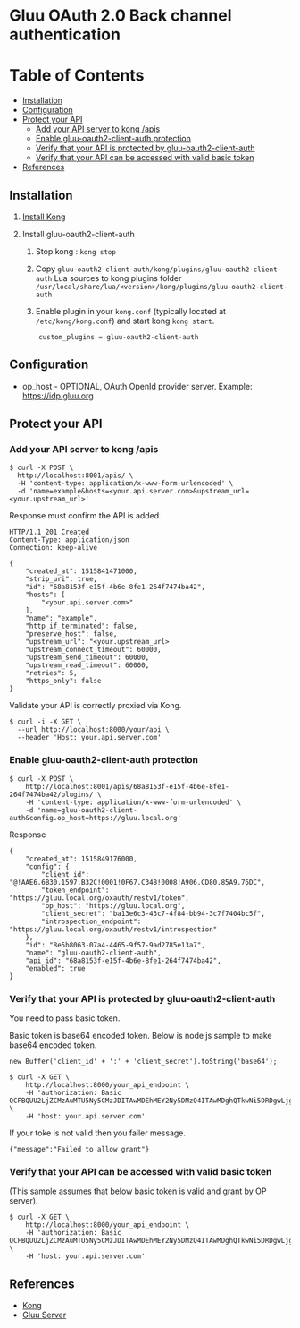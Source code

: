 # Gluu OAuth 2.0 Back channel authentication

Table of Contents
=================

 * [Installation](#installation)
 * [Configuration](#configuration)
 * [Protect your API](#protect-your-api)
   * [Add your API server to kong /apis](#add-your-api-server-to-kong-apis)
   * [Enable gluu-oauth2-client-auth protection](#enable-gluu-oauth2-client-auth-protection)
   * [Verify that your API is protected by gluu-oauth2-client-auth](#verify-that-your-api-is-protected-by-gluu-oauth2-client-auth)
   * [Verify that your API can be accessed with valid basic token](#verify-that-your-api-can-be-accessed-with-valid-basic-token)
 * [References](#references)

## Installation

1. [Install Kong](https://getkong.org/install/)
2. Install gluu-oauth2-client-auth
    1. Stop kong : `kong stop`
    2. Copy `gluu-oauth2-client-auth/kong/plugins/gluu-oauth2-client-auth` Lua sources to kong plugins folder `/usr/local/share/lua/<version>/kong/plugins/gluu-oauth2-client-auth`
            
    3. Enable plugin in your `kong.conf` (typically located at `/etc/kong/kong.conf`) and start kong `kong start`.
    
    ```
        custom_plugins = gluu-oauth2-client-auth
    ```

## Configuration

 - op_host - OPTIONAL, OAuth OpenId provider server. Example: https://idp.gluu.org

## Protect your API

### Add your API server to kong /apis

```curl
$ curl -X POST \
  http://localhost:8001/apis/ \
  -H 'content-type: application/x-www-form-urlencoded' \
  -d 'name=example&hosts=<your.api.server.com>&upstream_url=<your.upstream_url>'
```

Response must confirm the API is added

```
HTTP/1.1 201 Created
Content-Type: application/json
Connection: keep-alive

{
    "created_at": 1515841471000,
    "strip_uri": true,
    "id": "68a8153f-e15f-4b6e-8fe1-264f7474ba42",
    "hosts": [
        "<your.api.server.com>"
    ],
    "name": "example",
    "http_if_terminated": false,
    "preserve_host": false,
    "upstream_url": "<your.upstream_url>
    "upstream_connect_timeout": 60000,
    "upstream_send_timeout": 60000,
    "upstream_read_timeout": 60000,
    "retries": 5,
    "https_only": false
}
```

Validate your API is correctly proxied via Kong.

```
$ curl -i -X GET \
  --url http://localhost:8000/your/api \
  --header 'Host: your.api.server.com'
```

### Enable gluu-oauth2-client-auth protection

```
$ curl -X POST \
    http://localhost:8001/apis/68a8153f-e15f-4b6e-8fe1-264f7474ba42/plugins/ \
    -H 'content-type: application/x-www-form-urlencoded' \
    -d 'name=gluu-oauth2-client-auth&config.op_host=https://gluu.local.org'
```

Response
```
{
    "created_at": 1515849176000,
    "config": {
        "client_id": "@!AAE6.6B30.1597.B32C!0001!0F67.C348!0008!A906.CD80.85A9.76DC",
        "token_endpoint": "https://gluu.local.org/oxauth/restv1/token",
        "op_host": "https://gluu.local.org",
        "client_secret": "ba13e6c3-43c7-4f84-bb94-3c7f7404bc5f",
        "introspection_endpoint": "https://gluu.local.org/oxauth/restv1/introspection"
    },
    "id": "8e5b8063-07a4-4465-9f57-9ad2785e13a7",
    "name": "gluu-oauth2-client-auth",
    "api_id": "68a8153f-e15f-4b6e-8fe1-264f7474ba42",
    "enabled": true
}
```

### Verify that your API is protected by gluu-oauth2-client-auth
You need to pass basic token.

Basic token is base64 encoded token. Below is node js sample to make base64 encoded token.

```Node JS
new Buffer('client_id' + ':' + 'client_secret').toString('base64');
```

```
$ curl -X GET \
    http://localhost:8000/your_api_endpoint \
    -H 'authorization: Basic QCFBQUU2LjZCMzAuMTU5Ny5CMzJDITAwMDEhMEY2Ny5DMzQ4ITAwMDghQTkwNi5DRDgwLjg1QTkuNzZEQzpiYTEzZTZjMy00M2M3LTRmODQtYmI5NC0zYzdmNzQwNGJjNWY=' \
    -H 'host: your.api.server.com'
```

If your toke is not valid then you failer message.

```
{"message":"Failed to allow grant"}
```

### Verify that your API can be accessed with valid basic token
(This sample assumes that below basic token is valid and grant by OP server).

```
$ curl -X GET \
    http://localhost:8000/your_api_endpoint \
    -H 'authorization: Basic QCFBQUU2LjZCMzAuMTU5Ny5CMzJDITAwMDEhMEY2Ny5DMzQ4ITAwMDghQTkwNi5DRDgwLjg1QTkuNzZEQzpiYTEzZTZjMy00M2M3LTRmODQtYmI5NC0zYzdmNzQwNGJjNWY=' \
    -H 'host: your.api.server.com'
```

## References
 - [Kong](https://getkong.org)
 - [Gluu Server](https://www.gluu.org/gluu-server/overview/)